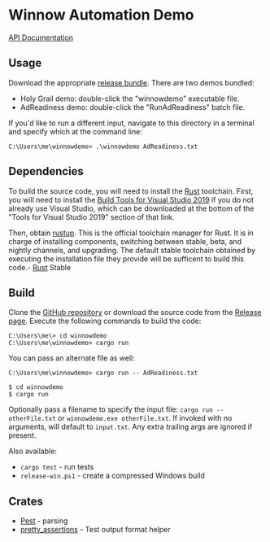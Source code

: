# Winnow Automation Demo

[API Documentation](https://deciduously.github.io/winnowdemo/winnow_sm/index.html)

## Usage

Download the appropriate [release bundle](https://github.com/deciduously/winnowdemo/releases/tag/v1.4.1).  There are two demos bundled:

* Holy Grail demo: double-click the "winnowdemo" executable file.
* AdReadiness demo: double-click the "RunAdReadiness" batch file.

If you'd like to run a different input, navigate to this directory in a terminal and specify which at the command line:

```
C:\Users\me\winnowdemo> .\winnowdemo AdReadiness.txt
```

## Dependencies

To build the source code, you will need to install the [Rust](https://www.rust-lang.org/) toolchain.  First, you will need to install the [Build Tools for Visual Studio 2019](https://visualstudio.microsoft.com/downloads/#other) if you do not already use Visual Studio, which can be downloaded at the bottom of the "Tools for Visual Studio 2019" section of that link.

Then, obtain [rustup](https://rustup.rs/).  This is the official toolchain manager for Rust.  It is in charge of installing components, switching between stable, beta, and nightly channels, and upgrading.  The default stable toolchain obtained by executing the installation file they provide will be sufficent to build this code.- [Rust](https://rustup.rs/) Stable

## Build

Clone the [GitHub repository](https://github.com/deciduously/winnowdemo) or download the source code from the [Release page](https://github.com/deciduously/winnowdemo/releases/tag/v1.4.1).  Execute the following commands to build the code:

```
C:\Users\me\> cd winnowdemo
C:\Users\me\winnowdemo> cargo run
```

You can pass an alternate file as well:

```
C:\Users\me\winnowdemo> cargo run -- AdReadiness.txt
```

```
$ cd winnowdemo
$ cargo run
```

Optionally pass a filename to specify the input file: `cargo run -- otherFile.txt` or `winnowdemo.exe otherFile.txt`. If invoked with no arguments, will default to `input.txt`. Any extra trailing args are ignored if present.

Also available:

- `cargo test` - run tests
- `release-win.ps1` - create a compressed Windows build

## Crates

- [Pest](https://pest.rs) - parsing
- [pretty_assertions](https://crates.io/crates/pretty_assertions) - Test output format helper
